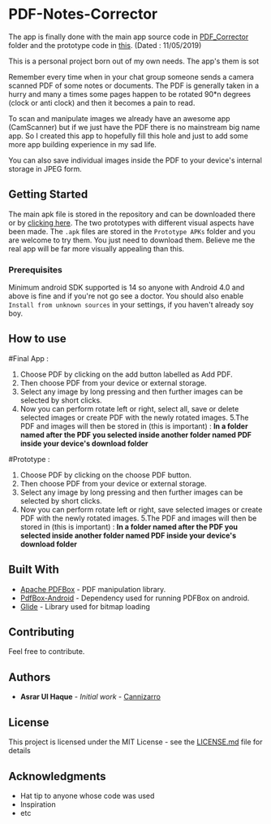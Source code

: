 # PDF-Notes-Corrector

The app is finally done with the main app source code in [PDF_Corrector](https://github.com/cannizarro/PDF-Notes-Corrector/tree/master/PDF_Corrector) folder and the prototype code in [this](https://github.com/cannizarro/PDF-Notes-Corrector/tree/master/Prototypes). (Dated : 11/05/2019)

This is a personal project born out of my own needs. The app's them is sot

Remember every time when in your chat group someone sends a camera scanned PDF of some notes or documents. The PDF is generally taken in
a hurry and many a times some pages happen to be rotated 90*n degrees (clock or anti clock) and then it becomes a pain to read.

To scan and manipulate images we already have an awesome app (CamScanner) but if we just have the PDF there is no mainstream big name app.
So I created this app to hopefully fill this hole and just to add some more app building experience in my sad life.

You can also save individual images inside the PDF to your device's internal storage in JPEG form.

## Getting Started

The main apk file is stored in the repository and can be downloaded there or by [clicking here](https://github.com/cannizarro/PDF-Notes-Corrector/raw/master/PDF%20Corrector.apk).
The two prototypes with different visual aspects have been made. The `.apk` files are stored in the 
`Prototype APKs` folder and you are welcome to try them. You just need to download them. Believe me the real app will be far more visually appealing than this.


### Prerequisites

Minimum android SDK supported is 14 so anyone with Android 4.0 and above is fine and if you're not go see a doctor.
You should also enable `Install from unknown sources` in your settings, if you haven't already soy boy.

## How to use

#Final App :
  1. Choose PDF by clicking on the add button labelled as Add PDF.
  2. Then choose PDF from your device or external storage.
  3. Select any image by long pressing and then further images can be selected by short clicks.
  4. Now you can perform rotate left or right, select all, save or delete selected images or create PDF with the newly rotated images.
  5.The PDF and images will then be stored in (this is important) : **In a folder named after the PDF you selected inside another folder named PDF inside your device's download folder**
  
#Prototype :
  1. Choose PDF by clicking on the choose PDF button.
  2. Then choose PDF from your device or external storage.
  3. Select any image by long pressing and then further images can be selected by short clicks.
  4. Now you can perform rotate left or right, save selected images or create PDF with the newly rotated images.
  5.The PDF and images will then be stored in (this is important) : **In a folder named after the PDF you selected inside another folder named PDF inside your device's download folder**
 

## Built With

* [Apache PDFBox](https://pdfbox.apache.org/) - PDF manipulation library.
* [PdfBox-Android](https://github.com/TomRoush/PdfBox-Android) - Dependency used for running PDFBox on android.
* [Glide](https://github.com/bumptech/glide) - Library used for bitmap loading

## Contributing

Feel free to contribute.

## Authors

* **Asrar Ul Haque** - *Initial work* - [Cannizarro](https://github.com/cannizarro)


## License

This project is licensed under the MIT License - see the [LICENSE.md](LICENSE.md) file for details

## Acknowledgments

* Hat tip to anyone whose code was used
* Inspiration
* etc
